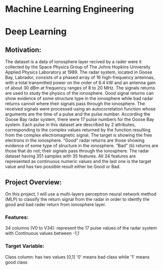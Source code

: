 # Machine Learning Engineering
# Deep Learning

## Motivation:
The dataset is a data of ionosphere layer recived by a rader were it collected by the Space Physics Group of The Johns Hopkins University Applied Physics Laboratory at 1989. The radar system, located in Goose Bay, Labrador, consists of a phased array of 16 high-frequency antennas, with a total transmitted power on the order of 6.4 kW and an antenna gain of about 30 dBm at frequency ranges of 8 to 20 MHz. The signals returns are used to study the physics of the ionosphere. Good signal returns can show evidence of some structure type in the ionosphere while bad radar returns cannot where their signals pass through the ionosphere. The received signals were processed using an autocorrelation function whose arguments are the time of a pulse and the pulse number. 
According the Goose Bay radar system, there were 17 pulse numbers for the Goose Bay system. Each pulse in this dataset are described by 2 attributes, corresponding to the complex values returned by the function resulting from the complex electromagnetic signal. The target is showing the free electrons in the ionosphere. “Good” radar returns are those showing evidence of some type of structure in the ionosphere. “Bad” (b) returns are those that do not; their signals pass through the ionosphere. The radar dataset having 351 samples with 35 features. All 34 features are represented as continuous numeric values and the last one is the target value and has two possible result either be Good or Bad.

## Project Overview:
On this project, I will use a multi-layers perceptron neural network method (MLP) to classify the return signal from the radar in order to identfy the good and bad rader return from ionosphere layer.


### Features:
34 columns (V0 to V34): represent the 17 pulse values of the radar system with Continuous values between -1,1
### Target Variable: 
Class column: has two values [0,1] '0' means bad class  while '1' means good class


